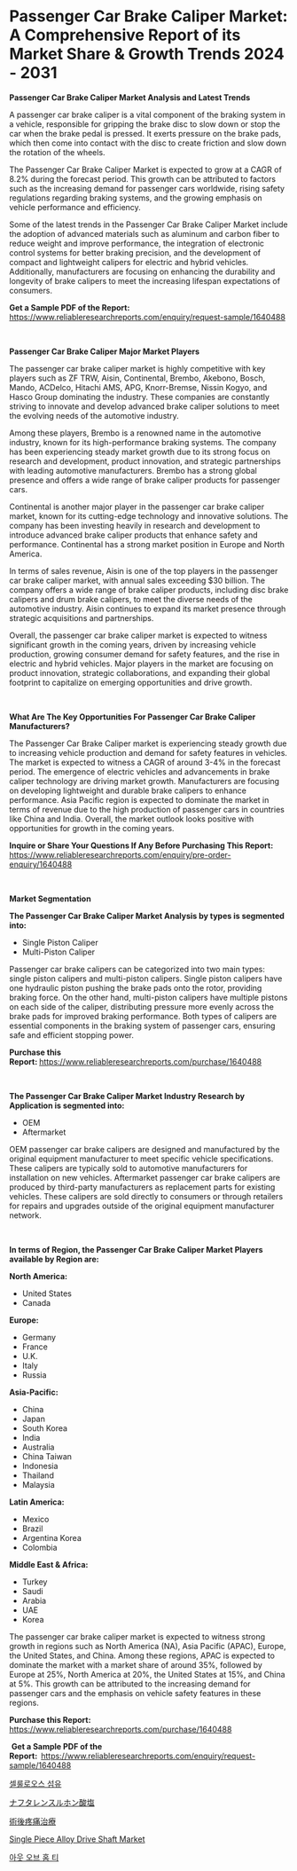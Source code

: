 <p><h1>Passenger Car Brake Caliper Market: A Comprehensive Report of its Market Share & Growth Trends 2024 - 2031</h1></p><p><strong>Passenger Car Brake Caliper Market Analysis and Latest Trends</strong></p>
<p><p>A passenger car brake caliper is a vital component of the braking system in a vehicle, responsible for gripping the brake disc to slow down or stop the car when the brake pedal is pressed. It exerts pressure on the brake pads, which then come into contact with the disc to create friction and slow down the rotation of the wheels.</p><p>The Passenger Car Brake Caliper Market is expected to grow at a CAGR of 8.2% during the forecast period. This growth can be attributed to factors such as the increasing demand for passenger cars worldwide, rising safety regulations regarding braking systems, and the growing emphasis on vehicle performance and efficiency. </p><p>Some of the latest trends in the Passenger Car Brake Caliper Market include the adoption of advanced materials such as aluminum and carbon fiber to reduce weight and improve performance, the integration of electronic control systems for better braking precision, and the development of compact and lightweight calipers for electric and hybrid vehicles. Additionally, manufacturers are focusing on enhancing the durability and longevity of brake calipers to meet the increasing lifespan expectations of consumers.</p></p>
<p><strong>Get a Sample PDF of the Report:&nbsp;</strong> <a href="https://www.reliableresearchreports.com/enquiry/request-sample/1640488">https://www.reliableresearchreports.com/enquiry/request-sample/1640488</a></p>
<p>&nbsp;</p>
<p><strong>Passenger Car Brake Caliper Major Market Players</strong></p>
<p><p>The passenger car brake caliper market is highly competitive with key players such as ZF TRW, Aisin, Continental, Brembo, Akebono, Bosch, Mando, ACDelco, Hitachi AMS, APG, Knorr-Bremse, Nissin Kogyo, and Hasco Group dominating the industry. These companies are constantly striving to innovate and develop advanced brake caliper solutions to meet the evolving needs of the automotive industry.</p><p>Among these players, Brembo is a renowned name in the automotive industry, known for its high-performance braking systems. The company has been experiencing steady market growth due to its strong focus on research and development, product innovation, and strategic partnerships with leading automotive manufacturers. Brembo has a strong global presence and offers a wide range of brake caliper products for passenger cars.</p><p>Continental is another major player in the passenger car brake caliper market, known for its cutting-edge technology and innovative solutions. The company has been investing heavily in research and development to introduce advanced brake caliper products that enhance safety and performance. Continental has a strong market position in Europe and North America.</p><p>In terms of sales revenue, Aisin is one of the top players in the passenger car brake caliper market, with annual sales exceeding $30 billion. The company offers a wide range of brake caliper products, including disc brake calipers and drum brake calipers, to meet the diverse needs of the automotive industry. Aisin continues to expand its market presence through strategic acquisitions and partnerships.</p><p>Overall, the passenger car brake caliper market is expected to witness significant growth in the coming years, driven by increasing vehicle production, growing consumer demand for safety features, and the rise in electric and hybrid vehicles. Major players in the market are focusing on product innovation, strategic collaborations, and expanding their global footprint to capitalize on emerging opportunities and drive growth.</p></p>
<p>&nbsp;</p>
<p><strong>What Are The Key Opportunities For Passenger Car Brake Caliper Manufacturers?</strong></p>
<p><p>The Passenger Car Brake Caliper market is experiencing steady growth due to increasing vehicle production and demand for safety features in vehicles. The market is expected to witness a CAGR of around 3-4% in the forecast period. The emergence of electric vehicles and advancements in brake caliper technology are driving market growth. Manufacturers are focusing on developing lightweight and durable brake calipers to enhance performance. Asia Pacific region is expected to dominate the market in terms of revenue due to the high production of passenger cars in countries like China and India. Overall, the market outlook looks positive with opportunities for growth in the coming years.</p></p>
<p><strong>Inquire or Share Your Questions If Any Before Purchasing This Report:</strong> <a href="https://www.reliableresearchreports.com/enquiry/pre-order-enquiry/1640488">https://www.reliableresearchreports.com/enquiry/pre-order-enquiry/1640488</a></p>
<p>&nbsp;</p>
<p><strong>Market Segmentation</strong></p>
<p><strong>The Passenger Car Brake Caliper Market Analysis by types is segmented into:</strong></p>
<p><ul><li>Single Piston Caliper</li><li>Multi-Piston Caliper</li></ul></p>
<p><p>Passenger car brake calipers can be categorized into two main types: single piston calipers and multi-piston calipers. Single piston calipers have one hydraulic piston pushing the brake pads onto the rotor, providing braking force. On the other hand, multi-piston calipers have multiple pistons on each side of the caliper, distributing pressure more evenly across the brake pads for improved braking performance. Both types of calipers are essential components in the braking system of passenger cars, ensuring safe and efficient stopping power.</p></p>
<p><strong>Purchase this Report:&nbsp;</strong><a href="https://www.reliableresearchreports.com/purchase/1640488">https://www.reliableresearchreports.com/purchase/1640488</a></p>
<p>&nbsp;</p>
<p><strong>The Passenger Car Brake Caliper Market Industry Research by Application is segmented into:</strong></p>
<p><ul><li>OEM</li><li>Aftermarket</li></ul></p>
<p><p>OEM passenger car brake calipers are designed and manufactured by the original equipment manufacturer to meet specific vehicle specifications. These calipers are typically sold to automotive manufacturers for installation on new vehicles. Aftermarket passenger car brake calipers are produced by third-party manufacturers as replacement parts for existing vehicles. These calipers are sold directly to consumers or through retailers for repairs and upgrades outside of the original equipment manufacturer network.</p></p>
<p>&nbsp;</p>
<p><strong>In terms of Region, the Passenger Car Brake Caliper Market Players available by Region are:</strong></p>
<p>
    <p> <strong> North America: </strong>
        <ul>
            <li>United States</li>
            <li>Canada</li>
        </ul>
        </p> 
    <p> <strong> Europe: </strong>
        <ul>
            <li>Germany</li>
            <li>France</li>
            <li>U.K.</li>
            <li>Italy</li>
            <li>Russia</li>
        </ul>
        </p> 
    <p> <strong> Asia-Pacific: </strong>
        <ul>
            <li>China</li>
            <li>Japan</li>
            <li>South Korea</li>
            <li>India</li>
            <li>Australia</li>
            <li>China Taiwan</li>
            <li>Indonesia</li>
            <li>Thailand</li>
            <li>Malaysia</li>
        </ul>
        </p> 
    <p> <strong> Latin America: </strong>
        <ul>
            <li>Mexico</li>
            <li>Brazil</li>
            <li>Argentina Korea</li>
            <li>Colombia</li>
        </ul>
        </p> 
    <p> <strong> Middle East & Africa: </strong>
        <ul>
            <li>Turkey</li>
            <li>Saudi</li>
            <li>Arabia</li>
            <li>UAE</li>
            <li>Korea</li>
        </ul>
    </p>
    </p>
<p><p>The passenger car brake caliper market is expected to witness strong growth in regions such as North America (NA), Asia Pacific (APAC), Europe, the United States, and China. Among these regions, APAC is expected to dominate the market with a market share of around 35%, followed by Europe at 25%, North America at 20%, the United States at 15%, and China at 5%. This growth can be attributed to the increasing demand for passenger cars and the emphasis on vehicle safety features in these regions.</p></p>
<p><strong>Purchase this Report: </strong><a href="https://www.reliableresearchreports.com/purchase/1640488">https://www.reliableresearchreports.com/purchase/1640488</a></p>
<p>&nbsp;<strong>Get a Sample PDF of the Report:&nbsp;&nbsp;</strong><a href="https://www.reliableresearchreports.com/enquiry/request-sample/1640488">https://www.reliableresearchreports.com/enquiry/request-sample/1640488</a></p>
<p><strong></strong></p>
<p><p><a href="https://medium.com/@fredheaney89056/%EC%85%80%EB%A3%B0%EB%A1%9C%EC%98%A4%EC%8A%A4-%EC%84%AC%EC%9C%A0-%EC%8B%9C%EC%9E%A5-%EC%9C%A0%ED%98%95-%EC%9D%91%EC%9A%A9-%EB%B0%8F-%EC%A7%80%EB%A6%AC%EC%97%90-%EB%8C%80%ED%95%9C-%ED%8F%AC%EA%B4%84%EC%A0%81-%ED%8F%89%EA%B0%80-c8b776d4f615">셀룰로오스 섬유</a></p><p><a href="https://medium.com/@cheryledianeweber9eti23wjw9/%E3%83%8A%E3%83%95%E3%82%BF%E3%83%AC%E3%83%B3%E3%82%B9%E3%83%AB%E3%83%9B%E3%83%B3%E9%85%B8%E5%B8%82%E5%A0%B4%E8%A6%8F%E6%A8%A1-cagr-%E3%83%88%E3%83%AC%E3%83%B3%E3%83%89-2024-2030-f1f5582d2b2d">ナフタレンスルホン酸塩</a></p><p><a href="https://medium.com/@donnaieme/%E6%89%8B%E8%A1%93%E5%BE%8C%E3%81%AE%E7%97%9B%E3%81%BF%E6%B2%BB%E7%99%82%E5%B8%82%E5%A0%B4-%E7%AB%B6%E4%BA%89%E5%88%86%E6%9E%90-%E5%B8%82%E5%A0%B4%E5%8B%95%E5%90%91-2031%E5%B9%B4%E3%81%BE%E3%81%A7%E3%81%AE%E4%BA%88%E6%B8%AC-41203aaefbd1">術後疼痛治療</a></p><p><a href="https://github.com/bobicer/Market-Research-Report-List-2/blob/main/single-piece-alloy-drive-shaft-market.md">Single Piece Alloy Drive Shaft Market</a></p><p><a href="https://medium.com/@fredheaney89056/%EC%99%B8%EB%B6%80-%EC%B0%A8-%EC%8B%9C%EC%9E%A5-%EB%B3%B4%EA%B3%A0%EC%84%9C%EB%8A%94-%EC%9D%B4-%EC%8B%9C%EC%9E%A5%EC%9D%98-%EC%B5%9C%EC%8B%A0-%ED%8A%B8%EB%A0%8C%EB%93%9C%EC%99%80-%EC%84%B1%EC%9E%A5-%EA%B8%B0%ED%9A%8C%EB%A5%BC-%EB%B3%B4%EC%97%AC%EC%A4%8D%EB%8B%88%EB%8B%A4-9217121564fd">아웃 오브 홈 티</a></p></p>
